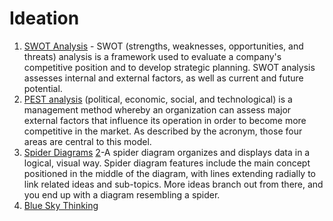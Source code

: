 # Ideation

1. [SWOT Analysis](https://www.investopedia.com/terms/s/swot.asp) - SWOT (strengths, weaknesses, opportunities, and threats) analysis is a framework used to evaluate a company's competitive position and to develop strategic planning. SWOT analysis assesses internal and external factors, as well as current and future potential.
2. [PEST analysis](https://www.investopedia.com/terms/p/pest-analysis.asp) (political, economic, social, and technological) is a management method whereby an organization can assess major external factors that influence its operation in order to become more competitive in the market. As described by the acronym, those four areas are central to this model.
3. [Spider Diagrams](https://www.mindmanager.com/en/features/spider-diagram/) [2](https://venngage.com/blog/spider-diagram/)-A spider diagram organizes and displays data in a logical, visual way. Spider diagram features include the main concept positioned in the middle of the diagram, with lines extending radially to link related ideas and sub-topics. More ideas branch out from there, and you end up with a diagram resembling a spider.
4. [Blue Sky Thinking](https://ideanote.io/blog/blue-sky-thinking)
